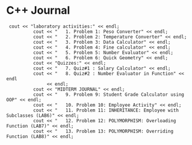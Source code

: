 
# C++ Journal

     cout << "laboratory activities:" << endl;
              cout << "   1. Problem 1: Peso Converter" << endl;
              cout << "   2. Problem 2: Temperature Converter" << endl;
              cout << "   3. Problem 3: Data Calculator" << endl;
              cout << "   4. Problem 4: Fine calculator" << endl;
              cout << "   5. Problem 5: Number Evaluator" << endl;
              cout << "   6. Problem 6: Quick Geometry" << endl;
              cout << "Quizzes:" << endl;
              cout << "   7. Quiz#1 : Salary Calculator" << endl;
              cout << "   8. Quiz#2 : Number Evaluator in Function" << endl
                   << endl;
              cout << "MIDTERM JOURNAL" << endl;
              cout << "   9. Problem 9: Student Grade Calculator using OOP" << endl;
              cout << "   10. Problem 10: Employee Activity" << endl;
              cout << "   11. Problem 11: INHERITANCE: Employee with Subclasses (LAB6)" << endl;
              cout << "   12. Problem 12: POLYMORPHISM: Overloading Function (LAB7)" << endl;
              cout << "   13. Problem 13: POLYMORPHISM: Overriding Function (LAB8)" << endl;
              

